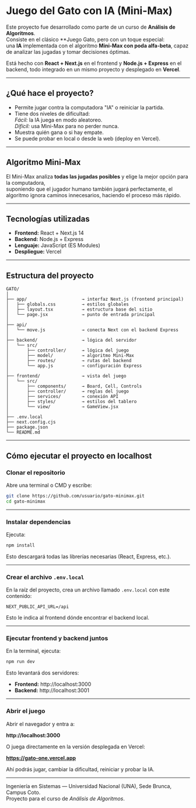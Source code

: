 # Juego del Gato con IA (Mini-Max)

Este proyecto fue desarrollado como parte de un curso de **Análisis de Algoritmos**.  
Consiste en el clásico **Juego Gato, pero con un toque especial:  
una **IA** implementada con el algoritmo **Mini-Max con poda alfa-beta**, capaz de analizar las jugadas y tomar decisiones óptimas.

Está hecho con **React + Next.js** en el frontend y **Node.js + Express** en el backend, todo integrado en un mismo proyecto y desplegado en **Vercel**.

---

## ¿Qué hace el proyecto?

- Permite jugar contra la computadora "IA" o reiniciar la partida.
- Tiene dos niveles de dificultad:  
   *Fácil:* la IA juega en modo aleatoreo.  
  *Difícil:* usa Mini-Max para no perder nunca.
- Muestra quién gana o si hay empate.
- Se puede probar en local o desde la web (deploy en Vercel).

---

##  Algoritmo Mini-Max

El Mini-Max analiza **todas las jugadas posibles** y elige la mejor opción para la computadora,  
suponiendo que el jugador humano también jugará perfectamente, el algoritmo ignora caminos innecesarios, haciendo el proceso más rápido.

---

## Tecnologías utilizadas

- **Frontend:** React + Next.js 14  
- **Backend:** Node.js + Express  
- **Lenguaje:** JavaScript (ES Modules)  
- **Despliegue:** Vercel  

---

## Estructura del proyecto

```
GATO/
│
├── app/                     → interfaz Next.js (frontend principal)
│   ├── globals.css          → estilos globales
│   ├── layout.tsx           → estructura base del sitio
│   └── page.jsx             → punto de entrada principal
│
├── api/
│   └── move.js              → conecta Next con el backend Express
│
├── backend/                 → lógica del servidor
│   └── src/
│       ├── controller/      → lógica del juego
│       ├── model/           → algoritmo Mini-Max
│       ├── routes/          → rutas del backend
│       └── app.js           → configuración Express
│
├── frontend/                → vista del juego
│   └── src/
│       ├── components/      → Board, Cell, Controls
│       ├── controller/      → reglas del juego
│       ├── services/        → conexión API
│       ├── styles/          → estilos del tablero
│       └── view/            → GameView.jsx
│
├── .env.local
├── next.config.cjs
├── package.json
└── README.md
```

---

## Cómo ejecutar el proyecto en **localhost**

### Clonar el repositorio

Abre una terminal o CMD y escribe:

```bash
git clone https://github.com/usuario/gato-minimax.git
cd gato-minimax
```

---

### Instalar dependencias

Ejecuta:

```bash
npm install
```

Esto descargará todas las librerías necesarias (React, Express, etc.).

---

###  Crear el archivo `.env.local`

En la raíz del proyecto, crea un archivo llamado `.env.local` con este contenido:

```
NEXT_PUBLIC_API_URL=/api

```

Esto le indica al frontend dónde encontrar el backend local.

---

### Ejecutar frontend y backend juntos

En la terminal, ejecuta:

```bash
npm run dev
```

Esto levantará dos servidores:

- **Frontend:** http://localhost:3000  
- **Backend:** http://localhost:3001

---

### Abrir el juego

Abrir el navegador y entra a:

**http://localhost:3000**  

O juega directamente en la versión desplegada en Vercel:

**https://gato-one.vercel.app**

Ahí podrás jugar, cambiar la dificultad, reiniciar y probar la IA.

---


Ingeniería en Sistemas — Universidad Nacional (UNA), Sede Brunca, Campus Coto.  
Proyecto para el curso de *Análisis de Algoritmos*.
